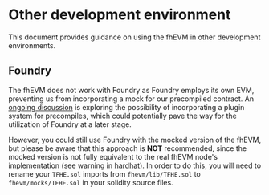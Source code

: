# Other development environment
This document provides guidance on using the fhEVM in other development environments.

## Foundry

The fhEVM does not work with Foundry as Foundry employs its own EVM, preventing us from incorporating a mock for our precompiled contract. An [ongoing discussion](https://github.com/foundry-rs/foundry/issues/5576) is exploring the possibility of incorporating a plugin system for precompiles, which could potentially pave the way for the utilization of Foundry at a later stage.

However, you could still use Foundry with the mocked version of the fhEVM, but please be aware that this approach is **NOT** recommended, since the mocked version is not fully equivalent to the real fhEVM node's implementation (see warning in [hardhat](hardhat.md)). In order to do this, you will need to rename your `TFHE.sol` imports from `fhevm/lib/TFHE.sol` to `fhevm/mocks/TFHE.sol` in your solidity source files.
